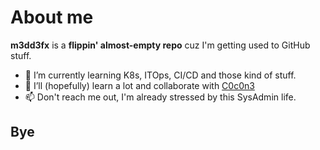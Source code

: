 # About me

**m3dd3fx** is a **flippin' almost-empty repo** cuz I'm getting used to GitHub stuff.

- 🌱 I’m currently learning K8s, ITOps, CI/CD and those kind of stuff.
- 👯 I’ll (hopefully) learn a lot and collaborate with [C0c0n3](https://github.com/c0c0n3/)
- 📫 Don't reach me out, I'm already stressed by this SysAdmin life.

## Bye

